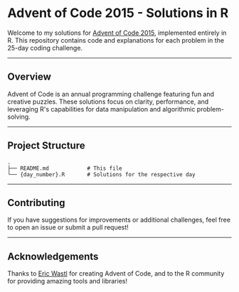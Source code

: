 # Advent of Code 2015 - Solutions in R

Welcome to my solutions for [Advent of Code 2015](https://adventofcode.com/2015), implemented entirely in R. This repository contains code and explanations for each problem in the 25-day coding challenge.

---

## Overview
Advent of Code is an annual programming challenge featuring fun and creative puzzles. These solutions focus on clarity, performance, and leveraging R's capabilities for data manipulation and algorithmic problem-solving.

---

## Project Structure

```
.
├── README.md            # This file
└── {day_number}.R       # Solutions for the respective day
```
---

## Contributing
If you have suggestions for improvements or additional challenges, feel free to open an issue or submit a pull request!

---

## Acknowledgements
Thanks to [Eric Wastl](https://twitter.com/ericwastl) for creating Advent of Code, and to the R community for providing amazing tools and libraries!
